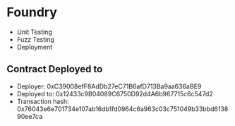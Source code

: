 # Foundry

- Unit Testing
- Fuzz Testing
- Deployment

## Contract Deployed to
- Deployer: 0xC39008efF8AdDb27eC71B6afD713Ba9aa636aBE9
- Deployed to: 0x12433c9B04089C6750D92d4A6b967715c6c547d2
- Transaction hash: 0x76043e6e701734e107ab16db1fd0964c6a963c03c751049b33bbd613890ee7ca